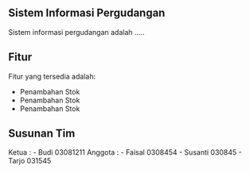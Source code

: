 ## Sistem Informasi Pergudangan

Sistem informasi pergudangan adalah .....

## Fitur

Fitur yang tersedia adalah:

- Penambahan Stok
- Penambahan Stok
- Penambahan Stok

## Susunan Tim

Ketua   : - Budi 03081211
Anggota : - Faisal 0308454
          - Susanti 030845
          - Tarjo 031545

